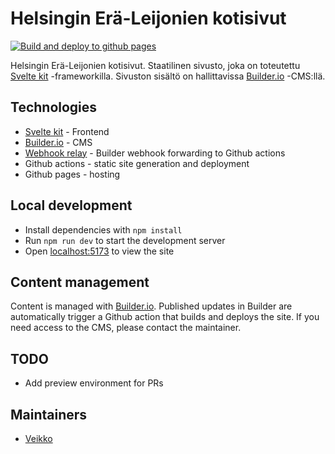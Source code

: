 # Helsingin Erä-Leijonien kotisivut

[![Build and deploy to github pages](https://github.com/eraleijonat/hel-kottarit/actions/workflows/static.yml/badge.svg)](https://github.com/eraleijonat/hel-kottarit/actions/workflows/static.yml)

Helsingin Erä-Leijonien kotisivut. Staatilinen sivusto, joka on toteutettu [Svelte kit](https://kit.svelte.dev/) -frameworkilla. Sivuston sisältö on hallittavissa [Builder.io](https://builder.io/) -CMS:llä.

## Technologies

- [Svelte kit](https://kit.svelte.dev/) - Frontend
- [Builder.io](https://builder.io/) - CMS
- [Webhook relay](https://webhookrelay.com/) - Builder webhook forwarding to Github actions
- Github actions - static site generation and deployment
- Github pages - hosting

## Local development

- Install dependencies with `npm install`
- Run `npm run dev` to start the development server
- Open [localhost:5173](http://localhost:5173) to view the site

## Content management

Content is managed with [Builder.io](https://builder.io/). Published updates in Builder are automatically trigger a Github action that builds and deploys the site. If you need access to the CMS, please contact the maintainer.

## TODO

- Add preview environment for PRs

## Maintainers

- [Veikko](https://github.com/veikkoAJ/)
